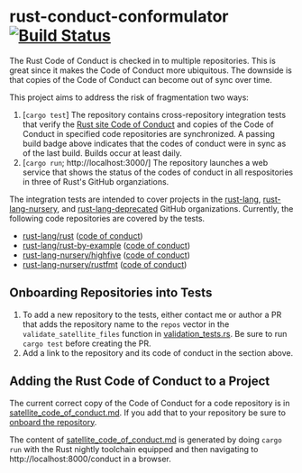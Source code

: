# rust-conduct-conformulator [![Build Status](https://api.travis-ci.org/davidalber/rust-conduct-conformulator.svg)](https://travis-ci.org/davidalber/rust-conduct-conformulator)

The Rust Code of Conduct is checked in to multiple repositories. This is great since it makes the Code of Conduct more ubiquitous. The downside is that copies of the Code of Conduct can become out of sync over time.

This project aims to address the risk of fragmentation two ways:
1. \[`cargo test`\] The repository contains cross-repository integration tests that verify the [Rust site Code of Conduct](https://www.rust-lang.org/en-US/conduct.html) and copies of the Code of Conduct in specified code repositories are synchronized. A passing build badge above indicates that the codes of conduct were in sync as of the last build. Builds occur at least daily.
1. \[`cargo run`; http://localhost:3000/\] The repository launches a web service that shows the status of the codes of conduct in all respositories in three of Rust's GitHub organziations.

The integration tests are intended to cover projects in the [rust-lang](https://github.com/rust-lang), [rust-lang-nursery](https://github.com/rust-lang-nursery/), and [rust-lang-deprecated](https://github.com/rust-lang-deprecated) GitHub organizations. Currently, the following code repositories are covered by the tests.

- [rust-lang/rust](https://github.com/rust-lang/rust) ([code of conduct](https://github.com/rust-lang/rust/blob/master/CODE_OF_CONDUCT.md))
- [rust-lang/rust-by-example](https://github.com/rust-lang/rust-by-example) ([code of conduct](https://github.com/rust-lang/rust-by-example/blob/master/CODE_OF_CONDUCT.md))
- [rust-lang-nursery/highfive](https://github.com/rust-lang-nursery/highfive) ([code of conduct](https://github.com/rust-lang-nursery/highfive/blob/master/CODE_OF_CONDUCT.md))
- [rust-lang-nursery/rustfmt](https://github.com/rust-lang-nursery/rustfmt) ([code of conduct](https://github.com/rust-lang-nursery/rustfmt/blob/master/CODE_OF_CONDUCT.md))

## Onboarding Repositories into Tests
1. To add a new repository to the tests, either contact me or author a PR that adds the repository name to the `repos` vector in the `validate_satellite_files` function in [validation_tests.rs](https://github.com/davidalber/rust-conduct-conformulator/blob/master/tests/validation_tests.rs). Be sure to run `cargo test` before creating the PR.
1. Add a link to the repository and its code of conduct in the section above.

## Adding the Rust Code of Conduct to a Project
The current correct copy of the Code of Conduct for a code repository is in [satellite_code_of_conduct.md](satellite_code_of_conduct.md). If you add that to your repository be sure to [onboard the repository](#onboarding-repositories).

The content of [satellite_code_of_conduct.md](satellite_code_of_conduct.md) is generated by doing `cargo run` with the Rust nightly toolchain equipped and then navigating to http://localhost:8000/conduct in a browser.
